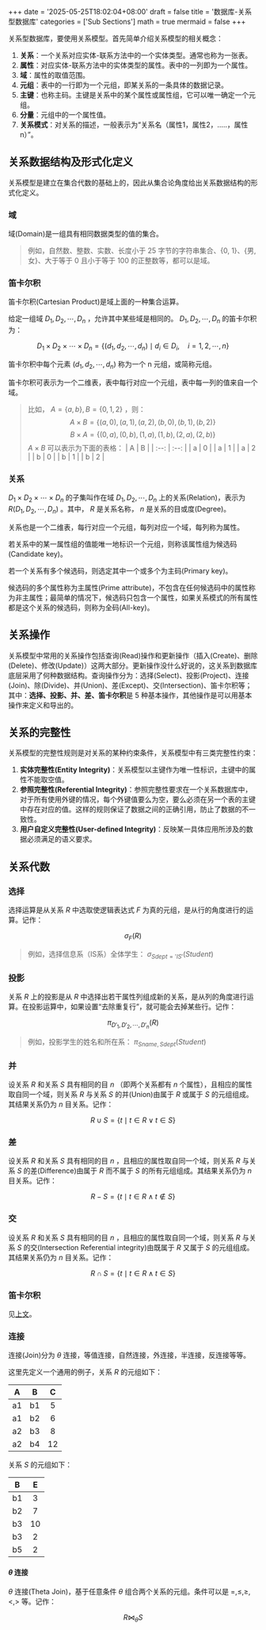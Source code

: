 +++
date = '2025-05-25T18:02:04+08:00'
draft = false
title = '数据库-关系型数据库'
categories = ['Sub Sections']
math = true
mermaid = false
+++

关系型数据库，要使用关系模型。首先简单介绍关系模型的相关概念：

1. **关系**：一个关系对应实体-联系方法中的一个实体类型。通常也称为一张表。
1. **属性**：对应实体-联系方法中的实体类型的属性。表中的一列即为一个属性。
1. **域**：属性的取值范围。
1. **元组**：表中的一行即为一个元组，即某关系的一条具体的数据记录。
1. **主键**：也称主码。主键是关系中的某个属性或属性组，它可以唯一确定一个元组。
1. **分量**：元组中的一个属性值。
1. **关系模式**：对关系的描述，一般表示为“关系名（属性1，属性2，.....，属性n）”。

## 关系数据结构及形式化定义
关系模型是建立在集合代数的基础上的，因此从集合论角度给出关系数据结构的形式化定义。

### 域
域(Domain)是一组具有相同数据类型的值的集合。

> 例如，自然数、整数、实数、长度小于 25 字节的字符串集合、{0, 1}、{男, 女}、大于等于 0 且小于等于 100 的正整数等，都可以是域。

### 笛卡尔积
笛卡尔积(Cartesian Product)是域上面的一种集合运算。

给定一组域 $D_1, D_2, \cdots, D_n$ ，允许其中某些域是相同的。 $D_1, D_2, \cdots, D_n$ 的笛卡尔积为：

$$D_1 \times D_2 \times \cdots \times D_n = \{ (d_1, d_2, \cdots, d_n) \mid d_i \in D_i, \quad i = 1, 2, \cdots, n \}$$

笛卡尔积中每个元素 $(d_1, d_2, \cdots, d_n)$ 称为一个 n 元组，或简称元组。

笛卡尔积可表示为一个二维表，表中每行对应一个元组，表中每一列的值来自一个域。

> 比如， $A = \{a, b\}, B = \{0, 1, 2 \}$ ，则：
> $$A \times B = \{(a, 0), (a, 1), (a, 2), (b, 0), (b, 1), (b, 2) \}$$
> $$B \times A = \{(0, a), (0, b), (1, a), (1, b), (2, a), (2, b) \}$$
> $A \times B$ 可以表示为下面的表格：
> | A | B |
> | :--: | :--: |
> | a | 0 |
> | a | 1 |
> | a | 2 |
> | b | 0 |
> | b | 1 |
> | b | 2 |

### 关系
$D_1 \times D_2 \times \cdots \times D_n$ 的子集叫作在域 $D_1, D_2, \cdots, D_n$ 上的关系(Relation)，表示为 $R(D_1, D_2, \cdots, D_n)$ 。其中， $R$ 是关系名称， $n$ 是关系的目或度(Degree)。

关系也是一个二维表，每行对应一个元组，每列对应一个域，每列称为属性。

若关系中的某一属性组的值能唯一地标识一个元组，则称该属性组为候选码(Candidate key)。

若一个关系有多个候选码，则选定其中一个或多个为主码(Primary key)。

候选码的多个属性称为主属性(Prime attribute)，不包含在任何候选码中的属性称为非主属性；最简单的情况下，候选码只包含一个属性，如果关系模式的所有属性都是这个关系的候选码，则称为全码(All-key)。

## 关系操作
关系模型中常用的关系操作包括查询(Read)操作和更新操作（插入(Create)、删除(Delete)、修改(Update)）这两大部分。更新操作没什么好说的，这关系到数据库底层采用了何种数据结构。查询操作分为：选择(Select)、投影(Project)、连接(Join)、除(Divide)、并(Union)、差(Except)、交(Intersection)、笛卡尔积等；其中：**选择、投影、并、差、笛卡尔积**是 5 种基本操作，其他操作是可以用基本操作来定义和导出的。

## 关系的完整性
关系模型的完整性规则是对关系的某种约束条件，关系模型中有三类完整性约束：

1. **实体完整性(Entity Integrity)**：关系模型以主键作为唯一性标识，主键中的属性不能取空值。
1. **参照完整性(Referential Integrity)**：参照完整性要求在一个关系数据库中，对于所有使用外键的情况，每个外键值要么为空，要么必须在另一个表的主键中存在对应的值。这样的规则保证了数据之间的正确引用，防止了数据的不一致性。
1. **用户自定义完整性(User-defined Integrity)**：反映某一具体应用所涉及的数据必须满足的语义要求。

## 关系代数
### 选择
选择运算是从关系 $R$ 中选取使逻辑表达式 $F$ 为真的元组，是从行的角度进行的运算。记作：

$$\sigma_F(R)$$

> 例如，选择信息系（IS系）全体学生： $\sigma_{Sdept='IS'}(Student)$

### 投影
关系 $R$ 上的投影是从 $R$ 中选择出若干属性列组成新的关系，是从列的角度进行运算。在投影运算中，如果设置“去除重复行”，就可能会去掉某些行。记作：

$$\pi_{D'_1, D'_2, \cdots, D'_n}(R)$$

> 例如，投影学生的姓名和所在系： $\pi_{Sname, Sdept}(Student)$

### 并
设关系 $R$ 和关系 $S$ 具有相同的目 $n$ （即两个关系都有 $n$ 个属性），且相应的属性取自同一个域，则关系 $R$ 与关系 $S$ 的并(Union)由属于 $R$ 或属于 $S$ 的元组组成。其结果关系仍为 $n$ 目关系。记作：

$$R \cup S = \{ t \mid t \in R \; \vee \; t \in S \}$$

### 差
设关系 $R$ 和关系 $S$ 具有相同的目 $n$ ，且相应的属性取自同一个域，则关系 $R$ 与关系 $S$ 的差(Difference)由属于 $R$ 而不属于 $S$ 的所有元组组成。其结果关系仍为 $n$ 目关系。记作：

$$R - S = \{ t \mid t \in R \; \wedge \; t \notin S \}$$

### 交
设关系 $R$ 和关系 $S$ 具有相同的目 $n$ ，且相应的属性取自同一个域，则关系 $R$ 与关系 $S$ 的交(Intersection Referential integrity)由既属于 $R$ 又属于 $S$ 的元组组成。其结果关系仍为 $n$ 目关系。记作：

$$R \cap S = \{ t \mid t \in R \; \wedge \; t \in S \}$$

### 笛卡尔积
见[上文](#笛卡尔积)。

### 连接
连接(Join)分为 $\theta$ 连接，等值连接，自然连接，外连接，半连接，反连接等等。

这里先定义一个通用的例子，关系 $R$ 的元组如下：

| A | B | C |
| :--: | :--: | :--: |
| a1 | b1 | 5 |
| a1 | b2 | 6 |
| a2 | b3 | 8 |
| a2 | b4 | 12 |

关系 $S$ 的元组如下：

| B | E |
| :--: | :--: |
| b1 | 3 |
| b2 | 7 |
| b3 | 10 |
| b3 | 2 |
| b5 | 2 |

#### $\theta$ 连接
$\theta$ 连接(Theta Join)，基于任意条件 $\theta$ 组合两个关系的元组。条件可以是 $=, \leq, \geq, <, >$ 等。记作：

$$R \bowtie_\theta S$$

